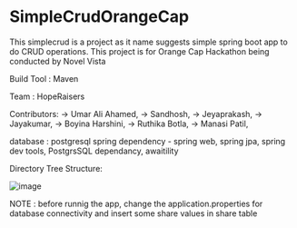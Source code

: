 # SimpleCrudOrangeCap
This simplecrud is a project as it name suggests simple spring boot app to do CRUD operations. This project is for Orange Cap Hackathon being conducted by Novel Vista 

Build Tool : Maven

Team : HopeRaisers


Contributors:
-> Umar Ali Ahamed,
-> Sandhosh,
-> Jeyaprakash,
-> Jayakumar,
-> Boyina Harshini,
-> Ruthika Botla,
-> Manasi Patil,

database : postgresql
spring dependency - spring web, spring jpa, spring dev tools, PostgrsSQL dependancy, awaitility


Directory Tree Structure:




![image](https://user-images.githubusercontent.com/79582138/218376214-508b9453-8151-40bc-9607-fc7af1b1b1d6.png)





NOTE : before runnig the app, change the application.properties for database connectivity and insert some share values in share table
